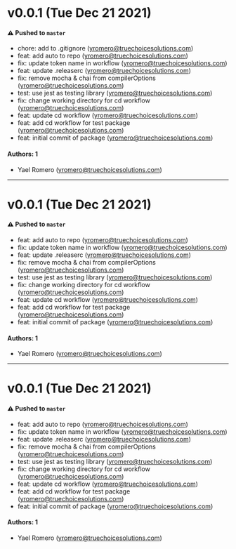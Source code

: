 # v0.0.1 (Tue Dec 21 2021)

#### ⚠️ Pushed to `master`

- chore: add to .gitignore (yromero@truechoicesolutions.com)
- feat: add auto to repo (yromero@truechoicesolutions.com)
- fix: update token name in workflow (yromero@truechoicesolutions.com)
- feat: update .releaserc (yromero@truechoicesolutions.com)
- fix: remove mocha & chai from compilerOptions (yromero@truechoicesolutions.com)
- test: use jest as testing library (yromero@truechoicesolutions.com)
- fix: change working directory for cd workflow (yromero@truechoicesolutions.com)
- feat: update cd workflow (yromero@truechoicesolutions.com)
- feat: add cd workflow for test package (yromero@truechoicesolutions.com)
- feat: initial commit of package (yromero@truechoicesolutions.com)

#### Authors: 1

- Yael Romero (yromero@truechoicesolutions.com)

---

# v0.0.1 (Tue Dec 21 2021)

#### ⚠️ Pushed to `master`

- feat: add auto to repo (yromero@truechoicesolutions.com)
- fix: update token name in workflow (yromero@truechoicesolutions.com)
- feat: update .releaserc (yromero@truechoicesolutions.com)
- fix: remove mocha & chai from compilerOptions (yromero@truechoicesolutions.com)
- test: use jest as testing library (yromero@truechoicesolutions.com)
- fix: change working directory for cd workflow (yromero@truechoicesolutions.com)
- feat: update cd workflow (yromero@truechoicesolutions.com)
- feat: add cd workflow for test package (yromero@truechoicesolutions.com)
- feat: initial commit of package (yromero@truechoicesolutions.com)

#### Authors: 1

- Yael Romero (yromero@truechoicesolutions.com)

---

# v0.0.1 (Tue Dec 21 2021)

#### ⚠️ Pushed to `master`

- feat: add auto to repo (yromero@truechoicesolutions.com)
- fix: update token name in workflow (yromero@truechoicesolutions.com)
- feat: update .releaserc (yromero@truechoicesolutions.com)
- fix: remove mocha & chai from compilerOptions (yromero@truechoicesolutions.com)
- test: use jest as testing library (yromero@truechoicesolutions.com)
- fix: change working directory for cd workflow (yromero@truechoicesolutions.com)
- feat: update cd workflow (yromero@truechoicesolutions.com)
- feat: add cd workflow for test package (yromero@truechoicesolutions.com)
- feat: initial commit of package (yromero@truechoicesolutions.com)

#### Authors: 1

- Yael Romero (yromero@truechoicesolutions.com)

